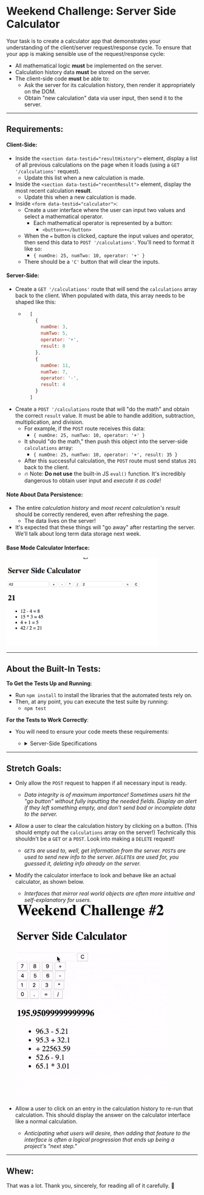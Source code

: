 # Weekend Challenge: Server Side Calculator

Your task is to create a calculator app that demonstrates your understanding of the client/server request/response cycle. To ensure that your app is making sensible use of the request/response cycle:
* All mathematical logic **must** be implemented on the server.
* Calculation history data **must** be stored on the server.
* The client-side code **must** be able to:
  * Ask the server for its calculation history, then render it appropriately on the DOM.
  * Obtain "new calculation" data via user input, then send it to the server.

---

## Requirements:

#### Client-Side:

* Inside the `<section data-testid="resultHistory">` element, display a list of all previous calculations on the page when it loads (using a `GET '/calculations'` request). 
  * Update this list when a new calculation is made.
* Inside the `<section data-testid="recentResult">` element, display the most recent calculation **result**.
  * Update this when a new calculation is made.
* Inside `<form data-testid="calculator">`:
  * Create a user interface where the user can input two values and select a mathematical operator.
    * Each mathematical operator is represented by a button:
      * `<button>+</button>`
  * When the `=` button is clicked, capture the input values and operator, then send this data to `POST '/calculations'`. You'll need to format it like so:
    * `{ numOne: 25, numTwo: 10, operator: '+' }`
  * There should be a `'C'` button that will clear the inputs.

#### Server-Side:

* Create a `GET '/calculations'` route that will send the `calculations` array back to the client. When populated with data, this array needs to be shaped like this:
  * ```js
      [
        {
          numOne: 3,
          numTwo: 5,
          operator: '+',
          result: 8
        },
        {
          numOne: 11,
          numTwo: 7,
          operator: '-',
          result: 4
        }
      ]
    ```
* Create a `POST '/calculations` route that will "do the math" and obtain the correct `result` value. It must be able to handle addition, subtraction, multiplication, and division.
  * For example, if the `POST` route receives this data:
    * `{ numOne: 25, numTwo: 10, operator: '+' }`
  * It should "do the math," then push this object into the server-side `calculations` array:
    * `{ numOne: 25, numTwo: 10, operator: '+', result: 35 }`
  * After this successful calculation, the `POST` route must send status `201` back to the client.
  * 🔥 Note: **Do not use** the built-in JS `eval()` function. It's incredibly dangerous to obtain user input and *execute it as code*!

#### Note About Data Persistence:

* The entire *calculation history* and *most recent calculation's result* should be correctly rendered, even after refreshing the page.
  * The data lives on the server!
* It's expected that these things will "go away" after restarting the server. We'll talk about long term data storage next week.

#### Base Mode Calculator Interface:

<img src="./images/baseMode.png" alt="base mode calculator interface" width="400px">

---

## About the Built-In Tests:

**To Get the Tests Up and Running**:
* Run `npm install` to install the libraries that the automated tests rely on.
* Then, at any point, you can execute the test suite by running:
  * `npm test`

**For the Tests to Work Correctly**:
* You will need to ensure your code meets these requirements:

  * <details>
    <summary>Server-Side Specifications</summary>

    * A global `calculations` array to store *calculation objects*.
    * Each *calculation object* stored in the `calculations` array should have this shape:
      * ```js
            {
              numOne: 10,    // 👈 number
              numTwo: 5,     // 👈 number
              operator: '+', // 👈 string
              result: 15     // 👈 number
            }
        ```
    * A `GET '/calculations'` route that sends the `calculations` array back to the client.
    * A `POST '/calculations'` route that:
      * Expects to receive a `req.body` with this shape:
        * ```js
            {
              numOne: 10,
              numTwo: 5,
              operator: '+'
            }
          ```
      * Performs the currect mathematical operation to obtain a `result` value.
      * Pushes the resulting calculation object into the `calculations` array.
      * Sends HTTP status code `201` back to the client.
    </details>

---

## Stretch Goals:

* Only allow the `POST` request to happen if all necessary input is ready.
  * *Data integrity is of maximum importance! Sometimes users hit the "go button" without fully inputting the needed fields. Display an alert if they left something empty, and don't send bad or incomplete data to the server.*

* Allow a user to clear the calculation history by clicking on a button. (This should empty out the `calculations` array on the server!) Technically this shouldn't be a `GET` or a `POST`. Look into making a `DELETE` request!
  * *`GET`s are used to, well, get information from the server. `POST`s are used to send new info to the server. `DELETE`s are used for, you guessed it, deleting info already on the server.*

* Modify the calculator interface to look and behave like an actual calculator, as shown below.
  * *Interfaces that mirror real world objects are often more intuitive and self-explanatory for users.*
  <img src="./images/stretchGoal_interface.gif" alt="stretch goal calculator interface" width="400px">

* Allow a user to click on an entry in the calculation history to re-run that calculation. This should display the answer on the calculator interface like a normal calculation.
  * *Anticipating what users will desire, then adding that feature to the interface is often a logical progression that ends up being a project's "next step."*

---

## Whew:

That was a lot. Thank you, sincerely, for reading all of it carefully. 🙂
